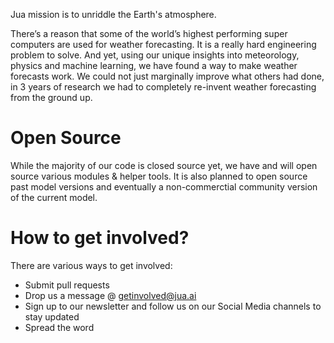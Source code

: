 Jua mission is to unriddle the Earth's atmosphere.

There’s a reason that some of the world’s highest performing super computers are used for weather forecasting. It is a really hard engineering problem to solve. And yet, using our unique insights into meteorology, physics and machine learning, we have found a way to make weather forecasts work. We could not just marginally improve what others had done, in 3 years of research we had to completely re-invent weather forecasting from the ground up.

# Open Source

While the majority of our code is closed source yet, we have and will open source various modules & helper tools. It is also planned to open source past model versions and eventually a non-commerctial community version of the current model.

# How to get involved?

There are various ways to get involved:
- Submit pull requests
- Drop us a message @ getinvolved@jua.ai
- Sign up to our newsletter and follow us on our Social Media channels to stay updated
- Spread the word

